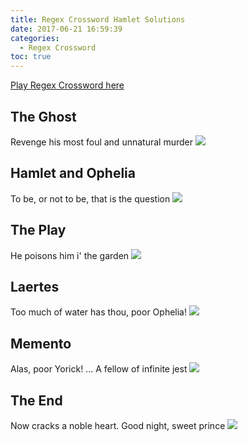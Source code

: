 ```yaml
---
title: Regex Crossword Hamlet Solutions
date: 2017-06-21 16:59:39
categories:
  - Regex Crossword
toc: true
---
```


[Play Regex Crossword here](https://www.regexcrossword.com)

<!--more-->

## The Ghost
Revenge his most foul and unnatural murder
![](/images/regex/hamlet1.JPG)

## Hamlet and Ophelia
To be, or not to be, that is the question
![](/images/regex/hamlet2.JPG)

## The Play
He poisons him i' the garden
![](/images/regex/hamlet3.JPG)

## Laertes
Too much of water has thou, poor Ophelia!
![](/images/regex/hamlet4.JPG)

## Memento
Alas, poor Yorick! ... A fellow of infinite jest
![](/images/regex/hamlet5.JPG)

## The End
Now cracks a noble heart. Good night, sweet prince
![](/images/regex/hamlet6.JPG)
